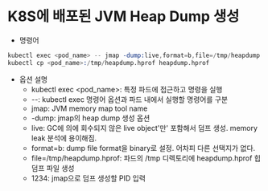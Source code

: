 # K8S에 배포된 JVM Heap Dump 생성

- 명령어
```s
kubectl exec <pod_name> -- jmap -dump:live,format=b,file=/tmp/heapdump.hprof 1234
kubectl cp <pod_name>:/tmp/heapdump.hprof heapdump.hprof
```
- 옵션 설명
    - kubectl exec <pod_name>: 특정 파드에 접근하고 명령을 실행
    - --: kubectl exec 명령어 옵션과 파드 내에서 실행할 명령어를 구분
    - jmap: JVM memory map tool name
    - -dump: jmap의 heap dump 생성 옵션
    - live: GC에 의에 회수되지 않은 live object'만' 포함해서 덤프 생성. memory leak 분석에 용이해짐.
    - format=b: dump file format을 binary로 설정. 어차피 다른 선택지가 없다.
    - file=/tmp/heapdump.hprof: 파드의 /tmp 디렉토리에 heapdump.hprof 힙덤프 파일 생성
    - 1234: jmap으로 덤프 생성할 PID 입력